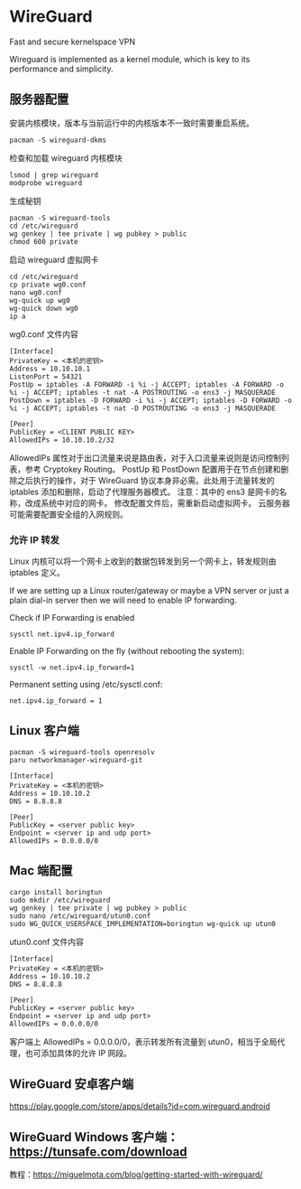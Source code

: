 # WireGuard

Fast and secure kernelspace VPN

Wireguard is implemented as a kernel module, which is key to its performance and simplicity.

## 服务器配置

安装内核模块，版本与当前运行中的内核版本不一致时需要重启系统。

```
pacman -S wireguard-dkms
```

检查和加载 wireguard 内核模块

```
lsmod | grep wireguard
modprobe wireguard
```

生成秘钥

```
pacman -S wireguard-tools
cd /etc/wireguard
wg genkey | tee private | wg pubkey > public
chmod 600 private
```

启动 wireguard 虚拟网卡

```
cd /etc/wireguard
cp private wg0.conf
nano wg0.conf
wg-quick up wg0
wg-quick down wg0
ip a
```

wg0.conf 文件内容

```
[Interface]
PrivateKey = <本机的密钥>
Address = 10.10.10.1
ListenPort = 54321
PostUp = iptables -A FORWARD -i %i -j ACCEPT; iptables -A FORWARD -o %i -j ACCEPT; iptables -t nat -A POSTROUTING -o ens3 -j MASQUERADE
PostDown = iptables -D FORWARD -i %i -j ACCEPT; iptables -D FORWARD -o %i -j ACCEPT; iptables -t nat -D POSTROUTING -o ens3 -j MASQUERADE

[Peer]
PublicKey = <CLIENT PUBLIC KEY>
AllowedIPs = 10.10.10.2/32
```

AllowedIPs 属性对于出口流量来说是路由表，对于入口流量来说则是访问控制列表，参考 Cryptokey Routing。
PostUp 和 PostDown 配置用于在节点创建和删除之后执行的操作，对于 WireGuard 协议本身非必需。此处用于流量转发的 iptables 添加和删除，启动了代理服务器模式。
注意：其中的 ens3 是网卡的名称，改成系统中对应的网卡。
修改配置文件后，需重新启动虚拟网卡。
云服务器可能需要配置安全组的入网规则。

### 允许 IP 转发

Linux 内核可以将一个网卡上收到的数据包转发到另一个网卡上，转发规则由 iptables 定义。

If we are setting up a Linux router/gateway or maybe a VPN server or just a plain dial-in server then we will need to enable IP forwarding.

Check if IP Forwarding is enabled

```
sysctl net.ipv4.ip_forward
```

Enable IP Forwarding on the fly (without rebooting the system):

```
sysctl -w net.ipv4.ip_forward=1
```

Permanent setting using /etc/sysctl.conf:

```
net.ipv4.ip_forward = 1
```

## Linux 客户端

```
pacman -S wireguard-tools openresolv
paru networkmanager-wireguard-git
```

```
[Interface]
PrivateKey = <本机的密钥>
Address = 10.10.10.2
DNS = 8.8.8.8

[Peer]
PublicKey = <server public key>
Endpoint = <server ip and udp port>
AllowedIPs = 0.0.0.0/0
```

## Mac 端配置

```
cargo install boringtun
sudo mkdir /etc/wireguard
wg genkey | tee private | wg pubkey > public
sudo nano /etc/wireguard/utun0.conf
sudo WG_QUICK_USERSPACE_IMPLEMENTATION=boringtun wg-quick up utun0
```

utun0.conf 文件内容

```
[Interface]
PrivateKey = <本机的密钥>
Address = 10.10.10.2
DNS = 8.8.8.8

[Peer]
PublicKey = <server public key>
Endpoint = <server ip and udp port>
AllowedIPs = 0.0.0.0/0
```

客户端上 AllowedIPs = 0.0.0.0/0，表示转发所有流量到 utun0，相当于全局代理，也可添加具体的允许 IP 网段。

## WireGuard 安卓客户端

https://play.google.com/store/apps/details?id=com.wireguard.android

## WireGuard Windows 客户端：https://tunsafe.com/download

教程：https://miguelmota.com/blog/getting-started-with-wireguard/
